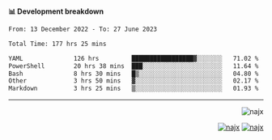 <b>📊 Development breakdown</b>
<!--START_SECTION:waka-->

```txt
From: 13 December 2022 - To: 27 June 2023

Total Time: 177 hrs 25 mins

YAML              126 hrs         █████████████████▓░░░░░░░   71.02 %
PowerShell        20 hrs 38 mins  ███░░░░░░░░░░░░░░░░░░░░░░   11.64 %
Bash              8 hrs 30 mins   █▒░░░░░░░░░░░░░░░░░░░░░░░   04.80 %
Other             3 hrs 50 mins   ▓░░░░░░░░░░░░░░░░░░░░░░░░   02.17 %
Markdown          3 hrs 25 mins   ▒░░░░░░░░░░░░░░░░░░░░░░░░   01.93 %
```

<!--END_SECTION:waka-->
-----
<p align="right">
  <img src="https://komarev.com/ghpvc/?username=najx&label=GitHub%20Profile%20Views&color=yellow&style=flat" alt="najx" />
</p align="center">
<p align="right">
  <a href="https://www.linkedin.com/in/abdx"><img src="https://img.shields.io/badge/LinkedIn--_.svg?style=social&logo=linkedin" alt="najx"></a>
  <a href="https://stackoverflow.com/users/19588110/najim-abdelmoula"><img src="https://img.shields.io/badge/Stack Overflow--_.svg?style=social&logo=stackoverflow" alt="najx"></a>
</p align="center">
